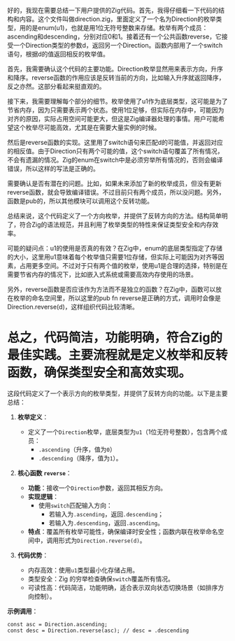 好的，我现在需要总结一下用户提供的Zig代码。首先，我得仔细看一下代码的结构和内容。这个文件叫做direction.zig，里面定义了一个名为Direction的枚举类型，用的是enum(u1)，也就是用1位无符号整数来存储。枚举有两个成员：ascending和descending，分别对应0和1。接着还有一个公共函数reverse，它接受一个Direction类型的参数d，返回另一个Direction。函数内部用了一个switch语句，根据d的值返回相反的枚举值。

首先，我需要确认这个代码的主要功能。Direction枚举显然用来表示方向，升序和降序。reverse函数的作用应该是反转当前的方向，比如输入升序就返回降序，反之亦然。这部分看起来挺直观的。

接下来，我需要理解每个部分的细节。枚举使用了u1作为底层类型，这可能是为了节省内存，因为只需要表示两个状态。使用1位足够，但实际在内存中，可能因为对齐的原因，实际占用空间可能更大，但这是Zig编译器处理的事情。用户可能希望这个枚举尽可能高效，尤其是在需要大量实例的时候。

然后是reverse函数的实现。这里用了switch语句来匹配d的可能值，并返回对应的相反值。由于Direction只有两个可能的值，这个switch语句覆盖了所有情况，不会有遗漏的情况。Zig的enum在switch中是必须穷举所有情况的，否则会编译错误，所以这样的写法是正确的。

需要确认是否有潜在的问题。比如，如果未来添加了新的枚举成员，但没有更新reverse函数，就会导致编译错误。不过目前只有两个成员，所以没问题。另外，函数是pub的，所以其他模块可以调用这个反转功能。

总结来说，这个代码定义了一个方向枚举，并提供了反转方向的方法。结构简单明了，符合Zig的语法规范，并且利用了枚举类型的特性来保证类型安全和内存效率。

可能的疑问点：u1的使用是否真的有效？在Zig中，enum的底层类型指定了存储的大小，这里用u1意味着每个枚举值只需要1位存储，但实际上可能因为对齐等因素，占用更多空间。不过对于只有两个值的枚举，使用u1是合理的选择，特别是在需要节省内存的情况下，比如嵌入式系统或需要高效内存使用的场景。

另外，reverse函数是否应该作为方法而不是独立的函数？在Zig中，函数可以放在枚举的命名空间里，所以这里的pub fn reverse是正确的方式，调用时会像是Direction.reverse(d)，这样组织代码比较清晰。

总之，代码简洁，功能明确，符合Zig的最佳实践。主要流程就是定义枚举和反转函数，确保类型安全和高效实现。
================================================
这段代码定义了一个表示方向的枚举类型，并提供了反转方向的功能。以下是主要总结：

1. **枚举定义**：
   - 定义了一个`Direction`枚举，底层类型为`u1`（1位无符号整数），包含两个成员：
     - `.ascending`（升序，值为`0`）
     - `.descending`（降序，值为`1`）。

2. **核心函数 `reverse`**：
   - **功能**：接收一个`Direction`参数，返回其相反方向。
   - **实现逻辑**：
     - 使用`switch`匹配输入方向：
       - 若输入为`.ascending`，返回`.descending`；
       - 若输入为`.descending`，返回`.ascending`。
   - **特点**：覆盖所有枚举可能性，确保编译时安全性；函数内联在枚举命名空间中，调用形式为`Direction.reverse(d)`。

3. **代码优势**：
   - 内存高效：使用`u1`类型最小化存储占用。
   - 类型安全：Zig 的穷举检查确保`switch`覆盖所有情况。
   - 可读性高：代码简洁，功能明确，适合表示双向状态切换场景（如排序方向控制）。

**示例调用**：
```zig
const asc = Direction.ascending;
const desc = Direction.reverse(asc); // desc = .descending
```